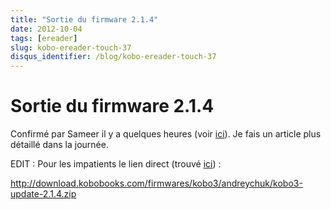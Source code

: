 ```yaml
---
title: "Sortie du firmware 2.1.4"
date: 2012-10-04
tags: [ereader]
slug: kobo-ereader-touch-37
disqus_identifier: /blog/kobo-ereader-touch-37
---
```

# Sortie du firmware 2.1.4

Confirmé par Sameer il y a quelques heures (voir [ici](http://www.mobileread.com/forums/showpost.php?p=2246991&postcount=1284)). Je fais un article plus détaillé dans la journée.

EDIT : Pour les impatients le lien direct (trouvé [ici](http://www.mobileread.com/forums/showthread.php?p=2247391)) : 

http://download.kobobooks.com/firmwares/kobo3/andreychuk/kobo3-update-2.1.4.zip



